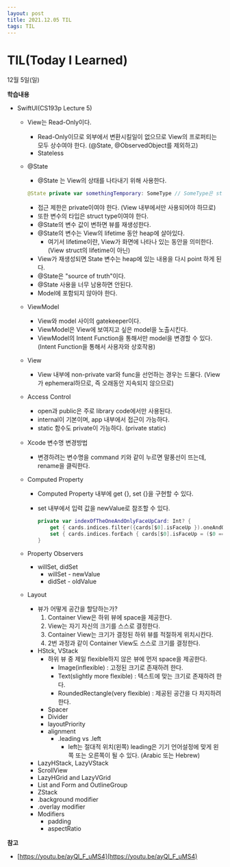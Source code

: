 ```yaml
---
layout: post
title: 2021.12.05 TIL
tags: TIL
---
```

# TIL(Today I Learned)

12월 5일(일)

**학습내용**

- SwiftUI(CS193p Lecture 5)
    - View는 Read-Only이다.
        - Read-Only이므로 외부에서 변환시킬일이 없으므로 View의 프로퍼티는 모두 상수여야 한다.  (@State, @ObservedObject를 제외하고)
        - Stateless
    - @State
        - @State 는 View의 상태를 나타내기 위해 사용한다.
        
        ```swift
        @State private var somethingTemporary: SomeType // SomeType은 struct이여야 한다.
        ```
        
        - 접근 제한은 private이여야 한다. (View 내부에서만 사용되어야 하므로)
        - 또한 변수의 타입은 struct type이여야 한다.
        - @State의 변수 값이 변하면 뷰를 재생성한다.
        - @State의 변수는 View의 lifetime 동안 heap에 살아있다.
            - 여기서 lifetime이란, View가 화면에 나타나 있는 동안을 의미한다. (View struct의 lifetime이 아닌)
        - View가 재생성되면 State 변수는 heap에 있는 내용을 다시 point 하게 된다.
        - @State은 "source of truth"이다.
        - @State 사용을 너무 남용하면 안된다.
        - Model에 포함되지 않아야 한다.
    - ViewModel
        - View와 model 사이의 gatekeeper이다.
        - ViewModel은 View에 보여지고 싶은 model을 노출시킨다.
        - ViewModel의 Intent Function을 통해서만 model을 변경할 수 있다. (Intent Function을 통해서 사용자와 상호작용)
    - View
        - View 내부에 non-private var와 func을 선언하는 경우는 드물다. (View가 ephemeral하므로, 즉 오래동안 지속되지 않으므로)
    - Access Control
        - open과 public은 주로 library code에서만 사용된다.
        - internal이 기본이며, app 내부에서 접근이 가능하다.
        - static 함수도 private이 가능하다. (private static)
    - Xcode 변수명 변경방법
        - 변경하려는 변수명을 command 키와 같이 누르면 말풍선이 뜨는데, rename을 클릭한다.
    - Computed Property
        - Computed Property 내부에 get {}, set {}을 구현할 수 있다.
        - set 내부에서 입력 값을 newValue로 참조할 수 있다.
            
            ```swift
            private var indexOfTheOneAndOnlyFaceUpCard: Int? {
                get { cards.indices.filter({cards[$0].isFaceUp }).oneAndOnly }
                set { cards.indices.forEach { cards[$0].isFaceUp = ($0 == newValue) } }
            }
            ```
            
    - Property Observers
        - willSet, didSet
            - willSet - newValue
            - didSet - oldValue
    - Layout
        - 뷰가 어떻게 공간을 할당하는가?
            1. Container View은 하위 뷰에 space을 제공한다.
            2. View는 자기 자신의 크기를 스스로 결정한다.
            3. Container View는 크기가 결정된 하위 뷰를 적절하게 위치시칸다.
            4. 2번 과정과 같이 Container View도 스스로 크기를 결정한다.
        - HStck, VStack
            - 하위 뷰 중 제일 flexible하지 않은 뷰에 먼저 space을 제공한다.
                - Image(inflexible) : 고정된 크기로 존재하려 한다.
                - Text(slightly more flexible) : 텍스트에 맞는 크기로 존재하려 한다.
                - RoundedRectangle(very flexible) : 제공된 공간을 다 차지하려 한다.
            - Spacer
            - Divider
            - layoutPriority
            - alignment
                - .leading vs .left
                    - left는 절대적 위치(왼쪽) leading은 기기 언어설정에 맞게 왼쪽 또는 오른쪽이 될 수 있다. (Arabic 또는 Hebrew)
        - LazyHStack, LazyVStack
        - ScrollView
        - LazyHGrid and LazyVGrid
        - List and Form and OutlineGroup
        - ZStack
        - .background modifier
        - .overlay modifier
        - Modifiers
            - padding
            - aspectRatio

**참고**

- [https://youtu.be/ayQl_F_uMS4](https://youtu.be/ayQl_F_uMS4)
